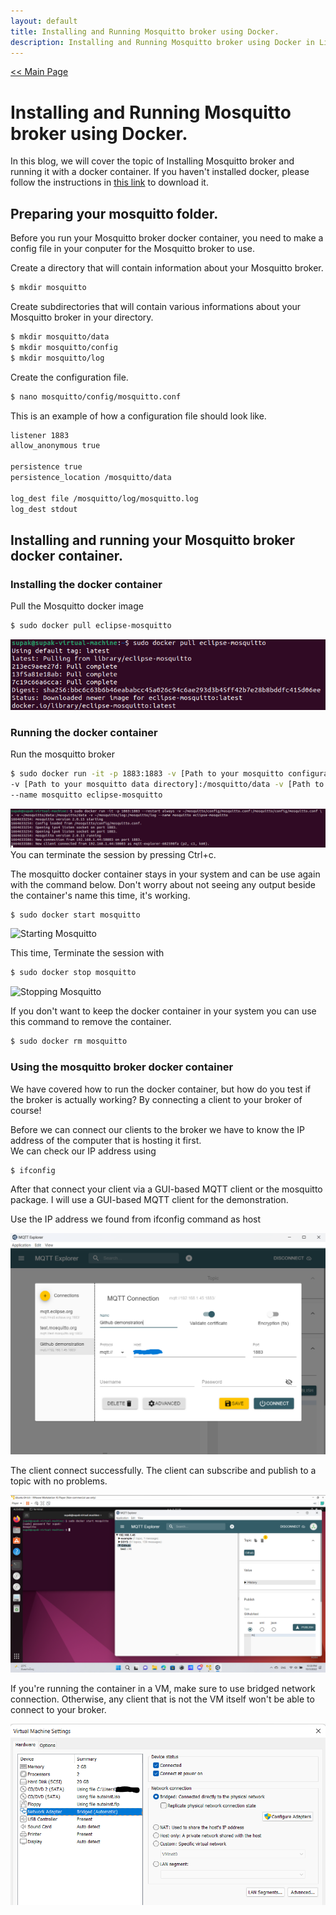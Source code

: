 ```yaml
---
layout: default
title: Installing and Running Mosquitto broker using Docker.
description: Installing and Running Mosquitto broker using Docker in Linux.
---
```


[<< Main Page](https://supakornpholsiri.github.io/)

# Installing and Running Mosquitto broker using Docker.
In this blog, we will cover the topic of Installing Mosquitto broker and running it with a docker container. If you haven't installed docker, please follow the instructions in [this link](https://docs.docker.com/engine/install/ubuntu/) to download it.

## Preparing your mosquitto folder.
Before you run your Mosquitto broker docker container, you need to make a config file in your conputer for the Mosquitto broker to use.

Create a directory that will contain information about your Mosquitto broker.
```sh
$ mkdir mosquitto
```
Create subdirectories that will contain various informations about your Mosquitto broker in your directory.
```sh
$ mkdir mosquitto/data
$ mkdir mosquitto/config
$ mkdir mosquitto/log
```
Create the configuration file.
```sh
$ nano mosquitto/config/mosquitto.conf
```
This is an example of how a configuration file should look like.
```sh
listener 1883
allow_anonymous true

persistence true
persistence_location /mosquitto/data

log_dest file /mosquitto/log/mosquitto.log
log_dest stdout
```

## Installing and running your Mosquitto broker docker container.
### Installing the docker container
Pull the Mosquitto docker image
```sh
$ sudo docker pull eclipse-mosquitto
```
![Pulling Mosquitto image](/assets/images/DockerPullMosquitto.png)

### Running the docker container
Run the mosquitto broker
```sh
$ sudo docker run -it -p 1883:1883 -v [Path to your mosquitto configuration file]:/mosquitto/config/mosquitto.conf \
-v [Path to your mosquitto data directory]:/mosquitto/data -v [Path to your mosquitto log directory]:/mosquitto/log \
--name mosquitto eclipse-mosquitto
```
![Mosquitto Running](/assets/images/MosquittoDocker.png)
You can terminate the session by pressing Ctrl+c.

The mosquitto docker container stays in your system and can be use again with the command below. Don't worry about not seeing any output beside the container's name this time, it's working.
```sh
$ sudo docker start mosquitto
```
![Starting Mosquitto]()

This time, Terminate the session with
```sh
$ sudo docker stop mosquitto
```
![Stopping Mosquitto]()


If you don't want to keep the docker container in your system you can use this command to remove the container.
```sh
$ sudo docker rm mosquitto
```

### Using the mosquitto broker docker container
We have covered how to run the docker container, but how do you test if the broker is actually working? By connecting a client to your broker of course!

Before we can connect our clients to the broker we have to know the IP address of the computer that is hosting it first. \
We can check our IP address using 
```sh
$ ifconfig
```

After that connect your client via a GUI-based MQTT client or the mosquitto package. I will use a GUI-based MQTT client for the demonstration. 

Use the IP address we found from ifconfig command as host

![MQTT Explorer](/assets/images/MQTT_Explorer.png)

The client connect successfully. The client can subscribe and publish to a topic with no problems.

![Connected](/assets/images/ClientConnected.png)

If you're running the container in a VM, make sure to use bridged network connection. Otherwise, any client that is not the VM itself won't be able to connect to your broker.

![Bridged connection](/assets/images/Bridged_Connection.png)